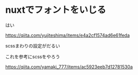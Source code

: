 # nuxtでフォントをいじる



はい

https://qiita.com/yujiteshima/items/e4a2cf1574ad6e61feda



scssまわりの設定がだるい



これを参考にscssをやろう

https://qiita.com/yamaki_777/items/ac5923eeb7d12781530a